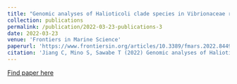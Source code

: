 ```yaml
---
title: "Genomic analyses of Halioticoli clade species in Vibrionaceae reveal genome expansion with more carbohydrate metabolism genes during symbiotic to planktonic lifestyle transition"
collection: publications
permalink: /publication/2022-03-23-publications-3
date: 2022-03-23
venue: 'Frontiers in Marine Science'
paperurl: 'https://www.frontiersin.org/articles/10.3389/fmars.2022.844983/full'
citation: 'Jiang C, Mino S, Sawabe T (2022) Genomic analyses of Halioticoli clade species in Vibrionaceae reveal genome expansion with more carbohydrate metabolism genes during symbiotic to planktonic lifestyle transition. Front Mar Sci 9:844983. https://doi.org/10.3389/fmars.2022.844983'
---
```


<a href='https://www.frontiersin.org/articles/10.3389/fmars.2022.844983/full'>Find paper here</a>
